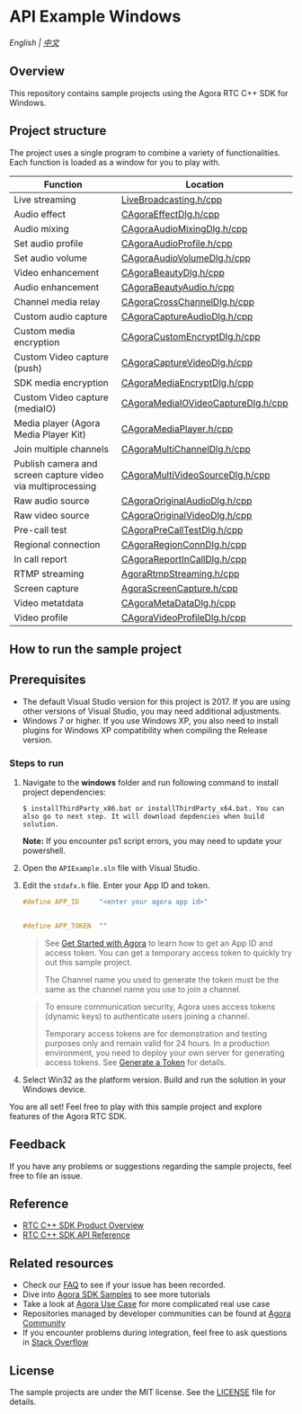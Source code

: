 # API Example Windows

_English | [中文](README.zh.md)_

## Overview

This repository contains sample projects using the Agora RTC C++ SDK for Windows.

## Project structure

The project uses a single program to combine a variety of functionalities. Each function is loaded as a window for you to play with.

| Function                                                    | Location                                                                                       |
| ----------------------------------------------------------- | ---------------------------------------------------------------------------------------------- |
| Live streaming                                              | [LiveBroadcasting.h/cpp](./APIExample/APIExample/Basic/LiveBroadcasting)                         |
| Audio effect                                                | [CAgoraEffectDlg.h/cpp](./APIExample/APIExample/Advanced/AudioEffect)                            |
| Audio mixing                                                | [CAgoraAudioMixingDlg.h/cpp](./APIExample/APIExample/Advanced/AudioMixing)                       |
| Set audio profile                                           | [CAgoraAudioProfile.h/cpp](./APIExample/APIExample/Advanced/AudioProfile)                        |
| Set audio volume                                            | [CAgoraAudioVolumeDlg.h/cpp](./APIExample/APIExample/Advanced/AudioVolume)                       |
| Video enhancement                                           | [CAgoraBeautyDlg.h/cpp](./APIExample/APIExample/Advanced/Beauty)                                 |
| Audio enhancement                                           | [CAgoraBeautyAudio.h/cpp](./APIExample/APIExample/Advanced/BeautyAudio)                          |
| Channel media relay                                         | [CAgoraCrossChannelDlg.h/cpp](./APIExample/APIExample/Advanced/CrossChannel)                     |
| Custom audio capture                                        | [CAgoraCaptureAudioDlg.h/cpp](./APIExample/APIExample/Advanced/CustomAudioCapture)               |
| Custom media encryption                                     | [CAgoraCustomEncryptDlg.h/cpp](./APIExample/APIExample/Advanced/CustomEncrypt)                   |
| Custom Video capture (push)                                       | [CAgoraCaptureVideoDlg.h/cpp](./APIExample/APIExample/Advanced/CustomVideoCapture)               |
| SDK media encryption                                        | [CAgoraMediaEncryptDlg.h/cpp](./APIExample/APIExample/Advanced/MediaEncrypt)                     |
| Custom Video capture (mediaIO)                                       | [CAgoraMediaIOVideoCaptureDlg.h/cpp](./APIExample/APIExample/Advanced/MediaIOCustomVideoCaptrue) |
| Media player (Agora Media Player Kit)                             | [CAgoraMediaPlayer.h/cpp](./APIExample/APIExample/Advanced/MediaPlayer)                          |
| Join multiple channels                                      | [CAgoraMultiChannelDlg.h/cpp](./APIExample/APIExample/Advanced/MultiChannel)                     |
| Publish camera and screen capture video via multiprocessing | [CAgoraMultiVideoSourceDlg.h/cpp](./APIExample/APIExample/Advanced/MultiVideoSource)             |
| Raw audio source                                            | [CAgoraOriginalAudioDlg.h/cpp](./APIExample/APIExample/Advanced/OriginalAudio)                   |
| Raw video source                                            | [CAgoraOriginalVideoDlg.h/cpp](./APIExample/APIExample/Advanced/OriginalVideo)                   |
| Pre-call test                                               | [CAgoraPreCallTestDlg.h/cpp](./APIExample/APIExample/Advanced/PreCallTest)                       |
| Regional connection                                         | [CAgoraRegionConnDlg.h/cpp](./APIExample/APIExample/Advanced/RegionConn)                         |
| In call report                                              | [CAgoraReportInCallDlg.h/cpp](./APIExample/APIExample/Advanced/ReportInCall)                     |
| RTMP streaming                                              | [AgoraRtmpStreaming.h/cpp](./APIExample/APIExample/Advanced/RTMPStream)                          |
| Screen capture                                              | [AgoraScreenCapture.h/cpp](./APIExample/APIExample/Advanced/ScreenShare)                         |
| Video metatdata                                             | [CAgoraMetaDataDlg.h/cpp](./APIExample/APIExample/Advanced/VideoMetadata)                        |
| Video profile                                               | [CAgoraVideoProfileDlg.h/cpp](./APIExample/APIExample/Advanced/VideoProfile)                     |

## How to run the sample project

## Prerequisites

- The default Visual Studio version for this project is 2017. If you are using other versions of Visual Studio, you may need additional adjustments.
- Windows 7 or higher. If you use Windows XP, you also need to install plugins for Windows XP compatibility when compiling the Release version.

### Steps to run

1. Navigate to the **windows** folder and run following command to install project dependencies:

   ```shell
   $ installThirdParty_x86.bat or installThirdParty_x64.bat. You can also go to next step. It will download depdencies when build solution.
   ```
   
   **Note:**
   If you encounter ps1 script errors, you may need to update your powershell.
   
2. Open the `APIExample.sln` file with Visual Studio.
3. Edit the `stdafx.h` file. Enter your App ID and token.

   ```c++
   #define APP_ID     "<enter your agora app id>"


   #define APP_TOKEN  ""
   ```

   > See [Get Started with Agora](https://docs.agora.io/en/Agora%20Platform/get_appid_token) to learn how to get an App ID and access token. You can get a temporary access token to quickly try out this sample project.
   >
   > The Channel name you used to generate the token must be the same as the channel name you use to join a channel.

   > To ensure communication security, Agora uses access tokens (dynamic keys) to authenticate users joining a channel.
   >
   > Temporary access tokens are for demonstration and testing purposes only and remain valid for 24 hours. In a production environment, you need to deploy your own server for generating access tokens. See [Generate a Token](https://docs.agora.io/en/Interactive%20Broadcast/token_server) for details.

4. Select Win32 as the platform version. Build and run the solution in your Windows device.

You are all set! Feel free to play with this sample project and explore features of the Agora RTC SDK.

## Feedback

If you have any problems or suggestions regarding the sample projects, feel free to file an issue.

## Reference

- [RTC C++ SDK Product Overview](https://docs.agora.io/en/Interactive%20Broadcast/product_live?platform=Windows)
- [RTC C++ SDK API Reference](https://docs.agora.io/en/Interactive%20Broadcast/API%20Reference/cpp/index.html)

## Related resources

- Check our [FAQ](https://docs.agora.io/en/faq) to see if your issue has been recorded.
- Dive into [Agora SDK Samples](https://github.com/AgoraIO) to see more tutorials
- Take a look at [Agora Use Case](https://github.com/AgoraIO-usecase) for more complicated real use case
- Repositories managed by developer communities can be found at [Agora Community](https://github.com/AgoraIO-Community)
- If you encounter problems during integration, feel free to ask questions in [Stack Overflow](https://stackoverflow.com/questions/tagged/agora.io)

## License

The sample projects are under the MIT license. See the [LICENSE](/LICENSE) file for details.

